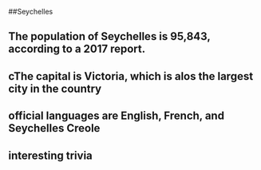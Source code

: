 ##Seychelles
## The population of Seychelles is 95,843, according to a 2017 report.


## cThe capital is Victoria, which is alos the largest city in the country

 
## official languages are English, French, and Seychelles Creole


## interesting trivia



